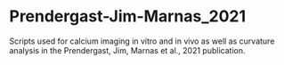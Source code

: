# Prendergast-Jim-Marnas_2021
Scripts used for calcium imaging in vitro and in vivo as well as curvature analysis in the Prendergast, Jim, Marnas et al., 2021 publication.
